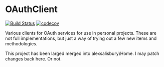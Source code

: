 # OAuthClient
[![Build Status](https://alexsalisbury.visualstudio.com/Salisbury/_apis/build/status/Salisbury-OAuthClients-Y-CI?branchName=build)](https://alexsalisbury.visualstudio.com/Salisbury/_build/latest?definitionId=4?branchName=build) [![codecov](https://codecov.io/gh/alexsalisbury/OAuthClient/branch/master/graph/badge.svg)](https://codecov.io/gh/alexsalisbury/OAuthClient)

Various clients for OAuth services for use in personal projects. These are not full implementations, but just a way of trying out a few new items and methodologies.

This project has been larged merged into alexsalisbury\Home. I may patch changes back here. Or not. 